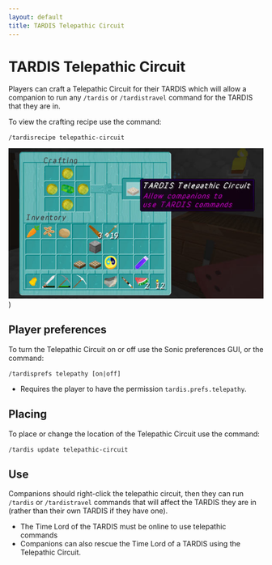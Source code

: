 ```yaml
---
layout: default
title: TARDIS Telepathic Circuit
---
```


# TARDIS Telepathic Circuit

Players can craft a Telepathic Circuit for their TARDIS which will allow a companion to run any `/tardis`
or `/tardistravel` command for the TARDIS that they are in.

To view the crafting recipe use the command:

```
/tardisrecipe telepathic-circuit
```

![Telepathic Circuit recipe](/images/docs/telepathic-circuit.jpg))

## Player preferences

To turn the Telepathic Circuit on or off use the Sonic preferences GUI, or the command:

```
/tardisprefs telepathy [on|off]
```

- Requires the player to have the permission `tardis.prefs.telepathy`.

## Placing

To place or change the location of the Telepathic Circuit use the command:

```
/tardis update telepathic-circuit
```

## Use

Companions should right-click the telepathic circuit, then they can run `/tardis` or `/tardistravel` commands that will
affect the TARDIS they are in (rather than their own TARDIS if they have one).

- The Time Lord of the TARDIS must be online to use telepathic commands
- Companions can also rescue the Time Lord of a TARDIS using the Telepathic Circuit.


